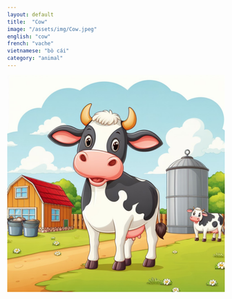 ```yaml
---
layout: default
title:  "Cow"
image: "/assets/img/Cow.jpeg"
english: "cow"
french: "vache"
vietnamese: "bò cái"
category: "animal"
---
```


![Cow](/assets/img/Cow.jpeg)